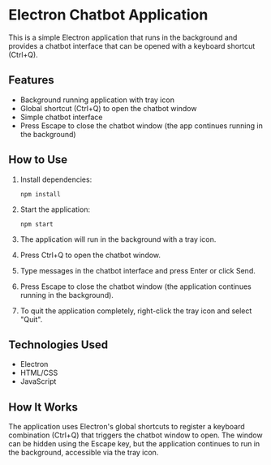# Electron Chatbot Application

This is a simple Electron application that runs in the background and provides a chatbot interface that can be opened with a keyboard shortcut (Ctrl+Q).

## Features

- Background running application with tray icon
- Global shortcut (Ctrl+Q) to open the chatbot window
- Simple chatbot interface
- Press Escape to close the chatbot window (the app continues running in the background)

## How to Use

1. Install dependencies:
   ```
   npm install
   ```

2. Start the application:
   ```
   npm start
   ```

3. The application will run in the background with a tray icon.
4. Press Ctrl+Q to open the chatbot window.
5. Type messages in the chatbot interface and press Enter or click Send.
6. Press Escape to close the chatbot window (the application continues running in the background).
7. To quit the application completely, right-click the tray icon and select "Quit".

## Technologies Used

- Electron
- HTML/CSS
- JavaScript

## How It Works

The application uses Electron's global shortcuts to register a keyboard combination (Ctrl+Q) that triggers the chatbot window to open. The window can be hidden using the Escape key, but the application continues to run in the background, accessible via the tray icon.
